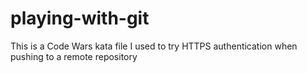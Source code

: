 # playing-with-git

This is a Code Wars kata file I used to try HTTPS authentication when pushing to a remote repository 
